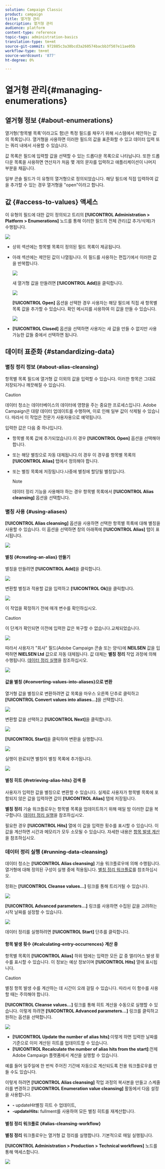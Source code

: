 ```yaml
---
solution: Campaign Classic
product: campaign
title: 열거형 관리
description: 열거형 관리
audience: platform
content-type: reference
topic-tags: administration-basics
translation-type: tm+mt
source-git-commit: 972885c3a38bcd3a260574bacbb3f507e11ae05b
workflow-type: tm+mt
source-wordcount: '877'
ht-degree: 0%

---
```



# 열거형 관리{#managing-enumerations}

## 열거형 정보 {#about-enumerations}

열거형(&#39;항목별 목록&#39;이라고도 함)은 특정 필드를 채우기 위해 시스템에서 제안하는 값의 목록입니다. 열거형을 사용하면 이러한 필드의 값을 표준화할 수 있고 데이터 입력 또는 쿼리 내에서 사용할 수 있습니다.

값 목록은 필드에 입력할 값을 선택할 수 있는 드롭다운 목록으로 나타납니다. 또한 드롭다운 목록을 사용하면 연산자가 처음 몇 개의 문자를 입력하고 애플리케이션이 나머지 부분을 채웁니다.

일부 콘솔 필드가 이 유형의 열거형으로 정의되었습니다. 해당 필드에 직접 입력하여 값을 추가할 수 있는 경우 열거형을 &quot;open&quot;이라고 합니다.

## 값 {#access-to-values} 액세스

이 유형의 필드에 대한 값이 정의되고 트리의 **[!UICONTROL Administration > Platform > Enumerations]** 노드를 통해 이러한 필드의 전체 관리(값 추가/삭제)가 수행됩니다.

![](assets/s_ncs_user_itemized_list_node.png)

* 상위 섹션에는 항목별 목록이 정의된 필드 목록이 제공됩니다.
* 아래 섹션에는 제안된 값이 나열됩니다. 이 필드를 사용하는 편집기에서 이러한 값을 반복합니다.

   ![](assets/s_ncs_user_itemized_list_values.png)

   새 열거형 값을 만들려면 **[!UICONTROL Add]**&#x200B;을 클릭합니다.

   ![](assets/s_ncs_user_itemized_list.png)

   **[!UICONTROL Open]** 옵션을 선택한 경우 사용자는 해당 필드에 직접 새 항목별 목록 값을 추가할 수 있습니다. 확인 메시지를 사용하여 이 값을 만들 수 있습니다.

   ![](assets/s_ncs_user_itemized_list_new_value.png)

* **[!UICONTROL Closed]** 옵션을 선택하면 사용자는 새 값을 만들 수 없지만 사용 가능한 값들 중에서 선택하면 됩니다.

## 데이터 표준화 {#standardizing-data}

### 별칭 정리 정보 {#about-alias-cleansing}

항목별 목록 필드에 열거형 값 이외의 값을 입력할 수 있습니다. 이러한 항목은 그대로 저장되거나 깨끗해질 수 있습니다.

>[!CAUTION]
>
>데이터 청소는 데이터베이스의 데이터에 영향을 주는 중요한 프로세스입니다. Adobe Campaign은 대량 데이터 업데이트를 수행하며, 이로 인해 일부 값이 삭제될 수 있습니다. 따라서 이 작업은 전문가 사용자용으로 예약됩니다.

입력한 값은 다음 중 하나입니다.

* 항목별 목록 값에 추가되었습니다.이 경우 **[!UICONTROL Open]** 옵션을 선택해야 합니다.
* 또는 해당 별칭으로 자동 대체됩니다.이 경우 이 경우를 항목별 목록의 **[!UICONTROL Alias]** 탭에서 정의해야 합니다.
* 또는 별칭 목록에 저장됩니다.나중에 별칭에 할당될 별칭입니다.

   >[!NOTE]
   >
   >데이터 정리 기능을 사용해야 하는 경우 항목별 목록에서 **[!UICONTROL Alias cleansing]** 옵션을 선택합니다.

### 별칭 사용 {#using-aliases}

**[!UICONTROL Alias cleansing]** 옵션을 사용하면 선택한 항목별 목록에 대해 별칭을 사용할 수 있습니다. 이 옵션을 선택하면 창의 아래쪽에 **[!UICONTROL Alias]** 탭이 표시됩니다.

![](assets/s_ncs_user_itemized_list_alias_option.png)

#### 별칭 {#creating-an-alias} 만들기

별칭을 만들려면 **[!UICONTROL Add]**&#x200B;을 클릭합니다.

![](assets/s_ncs_user_itemized_list_alias_create.png)

변환할 별칭과 적용할 값을 입력하고 **[!UICONTROL Ok]**&#x200B;을 클릭합니다.

![](assets/s_ncs_user_itemized_list_alias_create_2.png)

이 작업을 확정하기 전에 매개 변수를 확인하십시오.

>[!CAUTION]
>
>이 단계가 확인되면 이전에 입력한 값은 복구할 수 없습니다.교체되었습니다.

![](assets/s_ncs_user_itemized_list_alias_create_3.png)

따라서 사용자가 &quot;회사&quot; 필드(Adobe Campaign 콘솔 또는 양식)에 **NEILSEN** 값을 입력하면 **NIELSEN Ltd** 값으로 자동 대체됩니다. 값 대체는 **별칭 정리** 작업 과정에 의해 수행됩니다. [데이터 정리 실행](#running-data-cleansing)을 참조하십시오.

![](assets/s_ncs_user_itemized_list_alias_use.png)

#### 값을 별칭 {#converting-values-into-aliases}으로 변환

열거형 값을 별칭으로 변환하려면 값 목록을 마우스 오른쪽 단추로 클릭하고 **[!UICONTROL Convert values into aliases...]**&#x200B;을 선택합니다.

![](assets/s_ncs_user_itemized_list_alias_detail.png)

변환할 값을 선택하고 **[!UICONTROL Next]**&#x200B;을 클릭합니다.

![](assets/s_ncs_user_itemized_list_alias_transform.png)

**[!UICONTROL Start]**&#x200B;을 클릭하여 변환을 실행합니다.

![](assets/s_ncs_user_itemized_list_alias_detail1.png)

실행이 완료되면 별칭이 별칭 목록에 추가됩니다.

![](assets/s_ncs_user_itemized_list_alias_detail2.png)

#### 별칭 히트 {#retrieving-alias-hits} 검색 중

사용자가 입력한 값을 별칭으로 변환할 수 있습니다. 실제로 사용자가 항목별 목록에 포함되지 않은 값을 입력하면 값이 **[!UICONTROL Alias]** 탭에 저장됩니다.

**별칭 정리** 기술 워크플로우는 항목별 목록을 업데이트하기 위해 매일 밤 이러한 값을 복구합니다. [데이터 정리 실행](#running-data-cleansing)을 참조하십시오.

필요한 경우 **[!UICONTROL Hits]** 열에 이 값을 입력한 횟수를 표시할 수 있습니다. 이 값을 계산하면 시간과 메모리가 모두 소모될 수 있습니다. 자세한 내용은 [항목 발생 계산](#calculating-entry-occurrences)을 참조하십시오.

### 데이터 정리 실행 {#running-data-cleansing}

데이터 청소는 **[!UICONTROL Alias cleansing]** 기술 워크플로우에 의해 수행됩니다. 열거형에 대해 정의된 구성이 실행 중에 적용됩니다. [별칭 정리 워크플로](#alias-cleansing-workflow)를 참조하십시오.

정화는 **[!UICONTROL Cleanse values...]** 링크를 통해 트리거될 수 있습니다.

![](assets/s_ncs_user_itemized_list_alias_start_normalize.png)

**[!UICONTROL Advanced parameters...]** 링크를 사용하면 수집된 값을 고려하는 시작 날짜를 설정할 수 있습니다.

![](assets/s_ncs_user_itemized_list_alias_normalize.png)

데이터 정리를 실행하려면 **[!UICONTROL Start]** 단추를 클릭합니다.

#### 항목 발생 횟수 {#calculating-entry-occurrences} 계산 중

항목별 목록의 **[!UICONTROL Alias]** 하위 탭에는 입력한 모든 값 중 앨리어스 발생 횟수를 표시할 수 있습니다. 이 정보는 예상 정보이며 **[!UICONTROL Hits]** 열에 표시됩니다.

>[!CAUTION]
>
>별칭 항목 발생 수를 계산하는 데 시간이 오래 걸릴 수 있습니다. 따라서 이 함수를 사용할 때는 주의해야 합니다.

**[!UICONTROL Cleanse values...]** 링크를 통해 히트 계산을 수동으로 실행할 수 있습니다. 이렇게 하려면 **[!UICONTROL Advanced parameters...]** 링크를 클릭하고 원하는 옵션을 선택합니다.

![](assets/s_ncs_user_itemized_list_alias_hits.png)

* **[!UICONTROL Update the number of alias hits]**:이렇게 하면 입력한 날짜를 기준으로 이미 계산된 히트를 업데이트할 수 있습니다.
* **[!UICONTROL Recalculate the number of alias hits from the start]**:전체 Adobe Campaign 플랫폼에서 계산을 실행할 수 있습니다.

예를 들어 일주일에 한 번씩 주어진 기간에 자동으로 계산되도록 전용 워크플로우를 만들 수도 있습니다.

이렇게 하려면 **[!UICONTROL Alias cleansing]** 작업 과정의 복사본을 만들고 스케줄러를 변경하고 **[!UICONTROL Enumeration value cleansing]** 활동에서 다음 설정을 사용합니다.

* **-** updateHit별칭 히트 수 업데이트,
* **-updateHits:** fullment를 사용하여 모든 별칭 히트를 재계산합니다.

#### 별칭 정리 워크플로 {#alias-cleansing-workflow}

**별칭 정리** 워크플로우는 열거형 값 정리를 실행합니다. 기본적으로 매일 실행됩니다.

**[!UICONTROL Administration > Production > Technical workflows]** 노드를 통해 액세스합니다.

![](assets/s_ncs_user_itemized_list_alias_wf.png)

